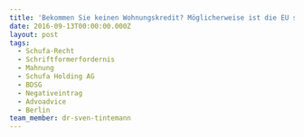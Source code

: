 ```yaml
---
title: 'Bekommen Sie keinen Wohnungskredit? Möglicherweise ist die EU schuld!'
date: 2016-09-13T00:00:00.000Z
layout: post
tags:
  - Schufa-Recht
  - Schriftformerfordernis
  - Mahnung
  - Schufa Holding AG
  - BDSG
  - Negativeintrag
  - Advoadvice
  - Berlin
team_member: dr-sven-tintemann
---
```

